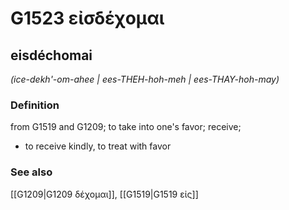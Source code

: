 # G1523 εἰσδέχομαι

## eisdéchomai

_(ice-dekh'-om-ahee | ees-THEH-hoh-meh | ees-THAY-hoh-may)_

### Definition

from G1519 and G1209; to take into one's favor; receive; 

- to receive kindly, to treat with favor

### See also

[[G1209|G1209 δέχομαι]], [[G1519|G1519 εἰς]]
